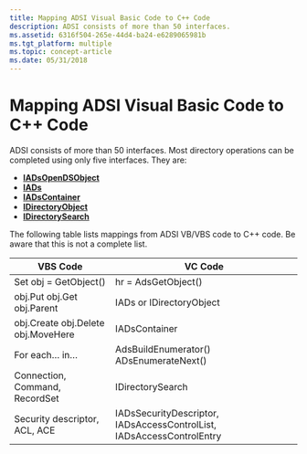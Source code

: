 ```yaml
---
title: Mapping ADSI Visual Basic Code to C++ Code
description: ADSI consists of more than 50 interfaces.
ms.assetid: 6316f504-265e-44d4-ba24-e6289065981b
ms.tgt_platform: multiple
ms.topic: concept-article
ms.date: 05/31/2018
---
```


# Mapping ADSI Visual Basic Code to C++ Code

ADSI consists of more than 50 interfaces. Most directory operations can be completed using only five interfaces. They are:

-   [**IADsOpenDSObject**](/windows/desktop/api/Iads/nn-iads-iadsopendsobject)
-   [**IADs**](/windows/desktop/api/Iads/nn-iads-iads)
-   [**IADsContainer**](/windows/desktop/api/Iads/nn-iads-iadscontainer)
-   [**IDirectoryObject**](/windows/desktop/api/Iads/nn-iads-idirectoryobject)
-   [**IDirectorySearch**](/windows/desktop/api/Iads/nn-iads-idirectorysearch)

The following table lists mappings from ADSI VB/VBS code to C++ code. Be aware that this is not a complete list.



| VBS Code                           | VC Code                                                               |
|------------------------------------|-----------------------------------------------------------------------|
| Set obj = GetObject()              | hr = AdsGetObject()                                                   |
| obj.Put obj.Get obj.Parent         | IADs or IDirectoryObject                                              |
| obj.Create obj.Delete obj.MoveHere | IADsContainer                                                         |
| For each… in…                      | AdsBuildEnumerator() ADsEnumerateNext()                               |
| Connection, Command, RecordSet     | IDirectorySearch                                                      |
| Security descriptor, ACL, ACE      | IADsSecurityDescriptor, IADsAccessControlList, IADsAccessControlEntry |



 

 

 





